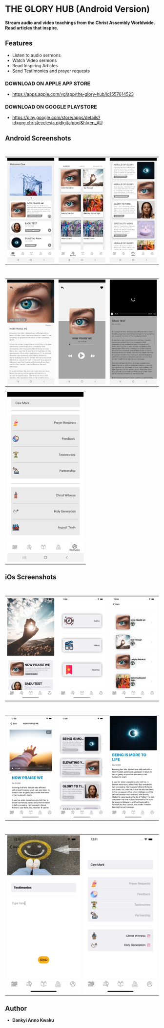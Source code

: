 # THE GLORY HUB (Android Version)
**Stream audio and video teachings from the Christ Assembly Worldwide. Read articles that inspire.**

## Features
* Listen to audio sermons
* Watch Video sermons
* Read Inspiring Articles
* Send Testimonies and prayer requests


### DOWNLOAD ON APPLE APP STORE
- <a href="https://apps.apple.com/vg/app/the-glory-hub/id1557614523" target="_blank">https://apps.apple.com/vg/app/the-glory-hub/id1557614523</a>

### DOWNLOAD ON GOOGLE PLAYSTORE
- <a href="https://play.google.com/store/apps/details?id=org.christecclesia.pjdigitalpool&hl=en_AU" target="_blank">https://play.google.com/store/apps/details?id=org.christecclesia.pjdigitalpool&hl=en_AU</a>


## Android Screenshots
</br>
<div align="center">
   <table align="center" border="0" >
  <tr>
    <td>
      <img width="250" src="1.jpg"/>
    <td>
      <img width="250" src="2.jpg"/>
    </td>
    <td> 
     <img width="250" src="3.jpg"/>
    </td>
  </table>
  </div>
</br>
<div align="center">
  <table align="center" border="0" >
  <tr>
    <td> 
     <img width="250" src="4.jpg"/>
    </td>
    <td> 
     <img width="250" src="5.jpg"/>
    </td>
    <td> 
     <img width="250" src="6.jpg"/>
    </td>
  </tr>
</table>
  </div>
<div align="center">
  <table align="center" border="0" >
  <tr>
    <td> 
     <img width="250" src="7.jpg"/>
    </td>
  </tr>
</table>
  </div>
  
## iOs Screenshots
</br>
<div align="center">
   <table align="center" border="0" >
  <tr>
    <td>
      <img width="250" src="8.png"/>
    <td>
      <img width="250" src="9.png"/>
    </td>
    <td> 
     <img width="250" src="10.png"/>
    </td>
  </table>
  </div>
</br>
<div align="center">
  <table align="center" border="0" >
  <tr>
    <td> 
     <img width="250" src="11.png"/>
    </td>
    <td> 
     <img width="250" src="12.png"/>
    </td>
    <td> 
     <img width="250" src="13.png"/>
    </td>
  </tr>
</table>
  </div>
</br>
<div align="center">
  <table align="center" border="0" >
  <tr>
    <td> 
     <img width="250" src="14.png"/>
    </td>
    <td> 
     <img width="250" src="15.png"/>
    </td>
  </tr>
</table>
  </div>
  
## Author

* **Dankyi Anno Kwaku**


